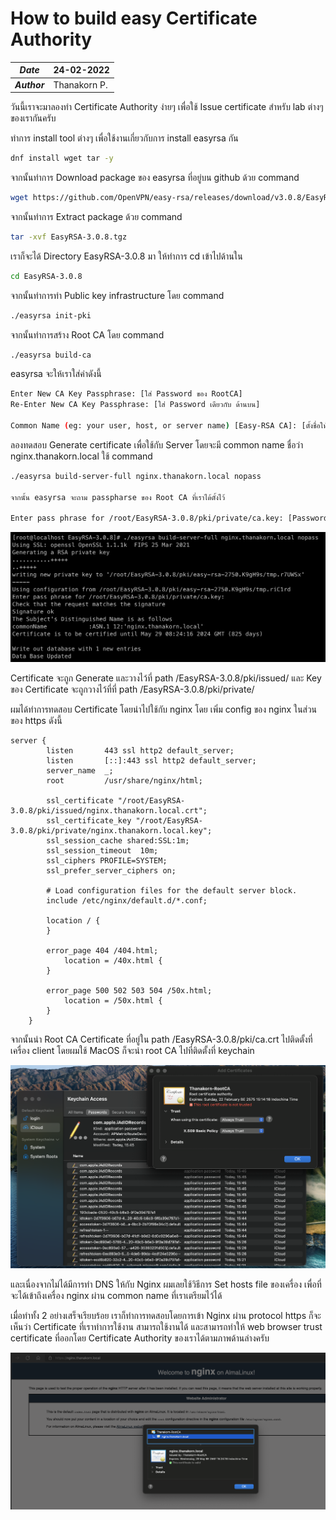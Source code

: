 # How to build easy Certificate Authority

| ***Date*** | 24-02-2022 |
| --- | --- |
| ***Author*** | Thanakorn P. |

วันนี้เราจะมาลองทำ Certificate Authority ง่ายๆ เพื่อใช้ Issue certificate สำหรับ lab ต่างๆ ของเรากันครับ

ทำการ install tool ต่างๆ เพื่อใช้งานเกี่ยวกับการ install easyrsa กัน

```sh
dnf install wget tar -y
```

จากนั้นทำการ Download package ของ easyrsa ที่อยู่บน github ด้วย command

```sh
wget https://github.com/OpenVPN/easy-rsa/releases/download/v3.0.8/EasyRSA-3.0.8.tgz
```

จากนั้นทำการ Extract package ด้วย command

```sh
tar -xvf EasyRSA-3.0.8.tgz
```

เราก็จะได้ Directory EasyRSA-3.0.8 มา ให้ทำการ cd เข้าไปด้านใน

```sh
cd EasyRSA-3.0.8
```

จากนั้นทำการทำ Public key infrastructure โดย command

```sh
./easyrsa init-pki
```

จากนั้นทำการสร้าง Root CA โดย command

```sh
./easyrsa build-ca
```

easyrsa จะให้เราใส่ค่าดังนี้

```sh
Enter New CA Key Passphrase: [ใส่ Password ของ RootCA]
Re-Enter New CA Key Passphrase: [ใส่ Password เดียวกับ ด้านบน]

Common Name (eg: your user, host, or server name) [Easy-RSA CA]: [ตั้งชื่อให้กับ Root CA ของเรา]
```

ลองทดสอบ Generate certificate เพื่อใช้กับ Server โดยจะมี common name ชื่อว่า nginx.thanakorn.local ใช้ command

```sh
./easyrsa build-server-full nginx.thanakorn.local nopass

จากนั้น easyrsa จะถาม passpharse ของ Root CA ที่เราได้ตั้งไว้

Enter pass phrase for /root/EasyRSA-3.0.8/pki/private/ca.key: [Password Root CA]
```

![](img/EasyRSA/EasyRSA2.png)

Certificate จะถูก Generate และวางไว้ที่ path /EasyRSA-3.0.8/pki/issued/ และ Key ของ Certificate จะถูกวางไว้ที่ที่ path /EasyRSA-3.0.8/pki/private/

ผมได้ทำการทดสอบ Certificate โดยนำไปใช้กับ nginx โดย เพิ่ม config ของ nginx ในส่วนของ https ดังนี้

```vim
server {
        listen       443 ssl http2 default_server;
        listen       [::]:443 ssl http2 default_server;
        server_name  _;
        root         /usr/share/nginx/html;

        ssl_certificate "/root/EasyRSA-3.0.8/pki/issued/nginx.thanakorn.local.crt";
        ssl_certificate_key "/root/EasyRSA-3.0.8/pki/private/nginx.thanakorn.local.key";
        ssl_session_cache shared:SSL:1m;
        ssl_session_timeout  10m;
        ssl_ciphers PROFILE=SYSTEM;
        ssl_prefer_server_ciphers on;

        # Load configuration files for the default server block.
        include /etc/nginx/default.d/*.conf;

        location / {
        }

        error_page 404 /404.html;
            location = /40x.html {
        }

        error_page 500 502 503 504 /50x.html;
            location = /50x.html {
        }
    }
```

จากนั้นนำ Root CA Certificate ที่อยู่ใน path /EasyRSA-3.0.8/pki/ca.crt ไปติดตั้งที่เครื่อง client โดยผมใช้ MacOS ก็จะนำ root CA ไปที่ติดตั้งที่ keychain 

![](img/EasyRSA/EasyRSA3.png)


และเนื่องจากไม่ได้มีการทำ DNS ให้กับ Nginx ผมเลยใช้วิธีการ Set hosts file ของเครื่อง เพื่อที่จะได้เข้าถึงเครื่อง nginx ผ่าน common name ที่เราเตรียมไว้ได้

เมื่อทำทั้ง 2 อย่างเสร็จเรียบร้อย เราก็ทำการทดสอบโดยการเข้า Nginx ผ่าน protocol https ก็จะเห็นว่า Certificate ที่เราทำการใช้งาน สามารถใช้งานได้ และสามารถทำให้ web browser trust certificate ที่ออกโดย Certificate Authority ของเราได้ตามภาพด้านล่างครับ

![](img/EasyRSA/EasyRSA4.png)